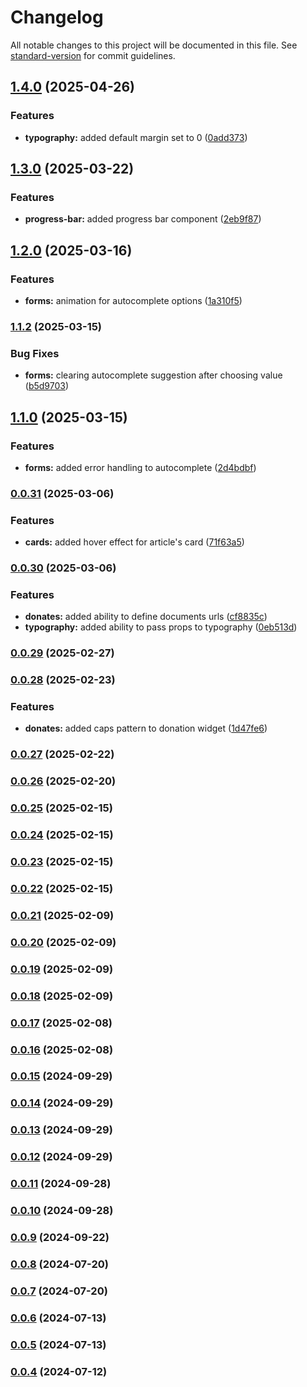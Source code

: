 # Changelog

All notable changes to this project will be documented in this file. See [standard-version](https://github.com/conventional-changelog/standard-version) for commit guidelines.

## [1.4.0](https://github.com/sus-org-pl/ui/compare/v1.3.0...v1.4.0) (2025-04-26)


### Features

* **typography:** added default margin set to 0 ([0add373](https://github.com/sus-org-pl/ui/commit/0add373ae6ebfc53b121dcb8cac75f4b43d44820))

## [1.3.0](https://github.com/sus-org-pl/ui/compare/v1.2.0...v1.3.0) (2025-03-22)


### Features

* **progress-bar:** added progress bar component ([2eb9f87](https://github.com/sus-org-pl/ui/commit/2eb9f8703f0a5bbfa9f7cf116f7f16f5b7d47cce))

## [1.2.0](https://github.com/sus-org-pl/ui/compare/v1.1.2...v1.2.0) (2025-03-16)


### Features

* **forms:** animation for autocomplete options ([1a310f5](https://github.com/sus-org-pl/ui/commit/1a310f588e2442f549f891076999c3214388c5c5))

### [1.1.2](https://github.com/sus-org-pl/ui/compare/v1.1.0...v1.1.2) (2025-03-15)


### Bug Fixes

* **forms:** clearing autocomplete suggestion after choosing value ([b5d9703](https://github.com/sus-org-pl/ui/commit/b5d970304f9d1e7fd6cb5dc694d97befc1885dcd))

## [1.1.0](https://github.com/sus-org-pl/ui/compare/v0.0.31...v1.1.0) (2025-03-15)


### Features

* **forms:** added error handling to autocomplete ([2d4bdbf](https://github.com/sus-org-pl/ui/commit/2d4bdbfa124473cef5ec238f9de2b036785a0a33))

### [0.0.31](https://github.com/sus-org-pl/ui/compare/v0.0.30...v0.0.31) (2025-03-06)


### Features

* **cards:** added hover effect for article's card ([71f63a5](https://github.com/sus-org-pl/ui/commit/71f63a55a7664aa321627cab1c76156f9fdf7464))

### [0.0.30](https://github.com/sus-org-pl/ui/compare/v0.0.29...v0.0.30) (2025-03-06)


### Features

* **donates:** added ability to define documents urls ([cf8835c](https://github.com/sus-org-pl/ui/commit/cf8835c0287c789799c8f3035064be14a0030c1a))
* **typography:** added ability to pass props to typography ([0eb513d](https://github.com/sus-org-pl/ui/commit/0eb513dbdb8df757eb026b12a0dd5a9d41559d39))

### [0.0.29](https://github.com/sus-org-pl/ui/compare/v0.0.28...v0.0.29) (2025-02-27)

### [0.0.28](https://github.com/sus-org-pl/ui/compare/v0.0.27...v0.0.28) (2025-02-23)


### Features

* **donates:** added caps pattern to donation widget ([1d47fe6](https://github.com/sus-org-pl/ui/commit/1d47fe6c05a81a479e630ccac17055401409f3e0))

### [0.0.27](https://github.com/sus-org-pl/ui/compare/v0.0.26...v0.0.27) (2025-02-22)

### [0.0.26](https://github.com/sus-org-pl/ui/compare/v0.0.25...v0.0.26) (2025-02-20)

### [0.0.25](https://github.com/sus-org-pl/ui/compare/v0.0.24...v0.0.25) (2025-02-15)

### [0.0.24](https://github.com/sus-org-pl/ui/compare/v0.0.23...v0.0.24) (2025-02-15)

### [0.0.23](https://github.com/sus-org-pl/ui/compare/v0.0.22...v0.0.23) (2025-02-15)

### [0.0.22](https://github.com/sus-org-pl/ui/compare/v0.0.21...v0.0.22) (2025-02-15)

### [0.0.21](https://github.com/sus-org-pl/ui/compare/v0.0.20...v0.0.21) (2025-02-09)

### [0.0.20](https://github.com/sus-org-pl/ui/compare/v0.0.19...v0.0.20) (2025-02-09)

### [0.0.19](https://github.com/sus-org-pl/ui/compare/v0.0.18...v0.0.19) (2025-02-09)

### [0.0.18](https://github.com/sus-org-pl/ui/compare/v0.0.17...v0.0.18) (2025-02-09)

### [0.0.17](https://github.com/sus-org-pl/ui/compare/v0.0.16...v0.0.17) (2025-02-08)

### [0.0.16](https://github.com/sus-org-pl/ui/compare/v0.0.15...v0.0.16) (2025-02-08)

### [0.0.15](https://github.com/sus-org-pl/ui/compare/v0.0.14...v0.0.15) (2024-09-29)

### [0.0.14](https://github.com/sus-org-pl/ui/compare/v0.0.13...v0.0.14) (2024-09-29)

### [0.0.13](https://github.com/sus-org-pl/ui/compare/v0.0.12...v0.0.13) (2024-09-29)

### [0.0.12](https://github.com/sus-org-pl/ui/compare/v0.0.11...v0.0.12) (2024-09-29)

### [0.0.11](https://github.com/sus-org-pl/ui/compare/v0.0.10...v0.0.11) (2024-09-28)

### [0.0.10](https://github.com/sus-org-pl/ui/compare/v0.0.9...v0.0.10) (2024-09-28)

### [0.0.9](https://github.com/sus-org-pl/ui/compare/v0.0.8...v0.0.9) (2024-09-22)

### [0.0.8](https://github.com/sus-org-pl/ui/compare/v0.0.7...v0.0.8) (2024-07-20)

### [0.0.7](https://github.com/sus-org-pl/ui/compare/v0.0.6...v0.0.7) (2024-07-20)

### [0.0.6](https://github.com/sus-org-pl/ui/compare/v0.0.5...v0.0.6) (2024-07-13)

### [0.0.5](https://github.com/sus-org-pl/ui/compare/v0.0.4...v0.0.5) (2024-07-13)

### [0.0.4](https://github.com/sus-org-pl/ui/compare/v0.0.3...v0.0.4) (2024-07-12)
